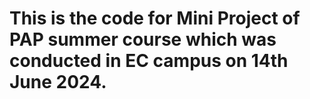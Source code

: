 # This is the code for Mini Project of PAP summer course which was conducted in EC campus on 14th June 2024.
